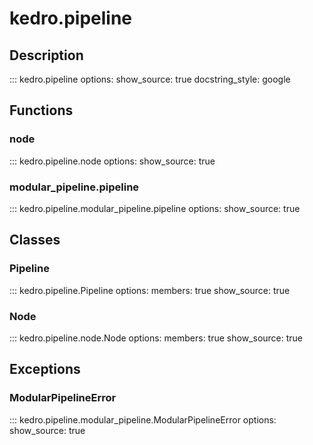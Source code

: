 # kedro.pipeline

## Description

::: kedro.pipeline
    options:
      show_source: true
      docstring_style: google

## Functions

### node
::: kedro.pipeline.node
    options:
      show_source: true

### modular_pipeline.pipeline
::: kedro.pipeline.modular_pipeline.pipeline
    options:
      show_source: true

## Classes

### Pipeline
::: kedro.pipeline.Pipeline
    options:
      members: true
      show_source: true

### Node
::: kedro.pipeline.node.Node
    options:
      members: true
      show_source: true

## Exceptions

### ModularPipelineError
::: kedro.pipeline.modular_pipeline.ModularPipelineError
    options:
      show_source: true